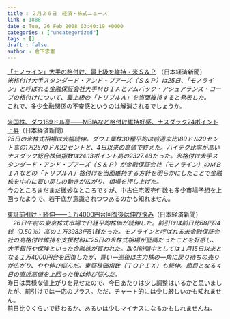 ```yaml
---
title : ２月２６日　経済・株式ニュース
link : 1888
date : Tue, 26 Feb 2008 03:40:19 +0000
categories : ["uncategorized"]
tags : []
draft : false
author : 倉下忠憲
---
```


<A HREF="http://www.nikkei.co.jp/news/main/20080226AT2M2600B26022008.html" TARGET="_blank">「モノライン」大手の格付け、最上級を維持・米Ｓ＆Ｐ</A> （日本経済新聞）<BR><I>米格付け大手スタンダード・アンド・プアーズ（Ｓ＆Ｐ）は25日、「モノライン」と呼ばれる金融保証会社大手ＭＢＩＡとアムバック・アシュアランス・コープの格付けについて、最上級の「トリプルＡ」を当面維持すると発表した。 </I><BR>これで、多少金融関係の不安感というのは解消されるでしょうか。<BR><BR><A HREF="http://www.nikkei.co.jp/news/market/20080226c8ASB7IAA05260208.html" TARGET="_blank">米国株、ダウ189ドル高――MBIAなど格付け維持好感、ナスダック24ポイント上昇</A>（日本経済新聞）<BR><I>25日の米株式相場は大幅続伸。ダウ工業株30種平均は前週末比189ドル20セント高の1万2570ドル22セントと、4日以来の高値で終えた。ハイテク比率が高いナスダック総合株価指数は24.13ポイント高の2327.48だった。米格付け大手スタンダード・アンド・プアーズ（Ｓ＆Ｐ）が金融保証会社（モノライン）のＭＢＩＡなどの「トリプルＡ」格付けを当面維持する方針を明らかにしたことで金融株を中心に買い戻しの動きが広がり、相場を押し上げた。</I><BR>今のところまだまだ微妙なところですが、中古住宅販売件数も多少市場予想を上回ったようで、若干底が意識されつつあるのかも知れません。<BR><BR><A HREF="http://www.nikkei.co.jp/news/market/20080226m1ASS0ISS13260208.html" TARGET="_blank">東証前引け・続伸――１万4000円台回復後は伸び悩み</A>（日本経済新聞）<BR><I>　26日午前の東京株式市場で日経平均株価が続伸した。前引けは前日比68円94銭（0.50％）高の１万3983円51銭だった。モノラインと呼ばれる米金融保証会社の高格付け維持を支援材料に25日の米株式相場が堅調だったことを好感し、大手銀行や保険といった金融株が買われた。取引時間中としては１月15日以来となる１万4000円台を回復したが、買い一巡後は主力株の一角に戻り待ちの売りが広がり、やや伸び悩んだ。東証株価指数（ＴＯＰＩＸ）も続伸。節目となる４日の直近高値を上回った後は伸び悩んだ。</I><BR>昨日は異様な値上がりを見せたので、今日あたりは少し調整はいるかと思いましたが、前引けでは一応のプラス。ただ、チャート的には少し厳しいかも知れません。<BR>前日比０くらいで終わるか、あるいは少しマイナスになるかもしれませんね。<BR><br><br>
